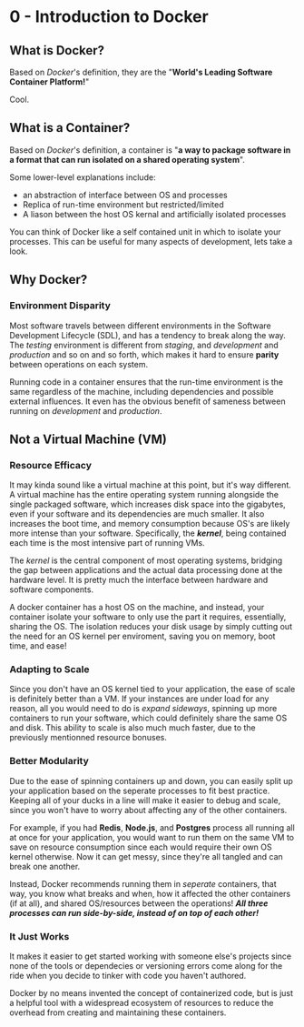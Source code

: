 # 0 - Introduction to Docker

## What is Docker?

Based on _Docker_'s definition, they are the "**World's Leading Software Container Platform!**"

Cool.

## What is a Container?

Based on _Docker_'s definition, a container is "**a way to package software in a format that can run isolated on a shared operating system**".

Some lower-level explanations include:

- an abstraction of interface between OS and processes
- Replica of run-time environment but restricted/limited
- A liason between the host OS kernal and artificially isolated processes

You can think of Docker like a self contained unit in which to isolate your processes. This can be useful for many aspects of development, lets take a look.

## Why Docker?

### Environment Disparity

Most software travels between different environments in the Software Development Lifecycle (SDL), and has a tendency to break along the way. The _testing_ environment is different from _staging_, and _development_ and _production_ and so on and so forth, which makes it hard to ensure **parity** between operations on each system.

Running code in a container ensures that the run-time environment is the same regardless of the machine, including dependencies and possible external influences. It even has the obvious benefit of sameness between running on _development_ and _production_.

## Not a Virtual Machine (VM)

### Resource Efficacy

It may kinda sound like a virtual machine at this point, but it's way different. A virtual machine has the entire operating system running alongside the single packaged software, which increases disk space into the gigabytes, even if your software and its dependencies are much smaller. It also increases the boot time, and memory consumption because OS's are likely more intense than your software. Specifically, the **_kernel_**, being contained each time is the most intensive part of running VMs.

The _kernel_ is the central component of most operating systems, bridging the gap between applications and the actual data processing done at the hardware level. It is pretty much the interface between hardware and software components.

A docker container has a host OS on the machine, and instead, your container isolate your software to only use the part it requires, essentially, sharing the OS. The isolation reduces your disk usage by simply cutting out the need for an OS kernel per enviroment, saving you on memory, boot time, and ease!

### Adapting to Scale

Since you don't have an OS kernel tied to your application, the ease of scale is definitely better than a VM. If your instances are under load for any reason, all you would need to do is _expand sideways_, spinning up more containers to run your software, which could definitely share the same OS and disk. This ability to scale is also much much faster, due to the previously mentionned resource bonuses.

### Better Modularity

Due to the ease of spinning containers up and down, you can easily split up your application based on the seperate processes to fit best practice. Keeping all of your ducks in a line will make it easier to debug and scale, since you won't have to worry about affecting any of the other containers.

For example, if you had **Redis**, **Node.js**, and **Postgres** process all running all at once for your application, you would want to run them on the same VM to save on resource consumption since each would require their own OS kernel otherwise. Now it can get messy, since they're all tangled and can break one another.

Instead, Docker recommends running them in _seperate_ containers, that way, you know what breaks and when, how it affected the other containers (if at all), and shared OS/resources between the operations! **_All three processes can run side-by-side, instead of on top of each other!_**

### It Just Works

It makes it easier to get started working with someone else's projects since none of the tools or dependecies or versioning errors come along for the ride when you decide to tinker with code you haven't authored.

Docker by no means invented the concept of containerized code, but is just a helpful tool with a widespread ecosystem of resources to reduce the overhead from creating and maintaining these containers.
